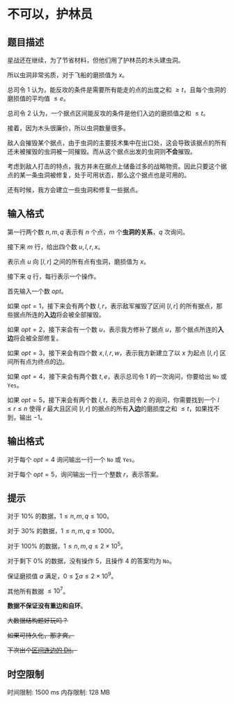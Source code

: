 # 不可以，护林员

## 题目描述

星战还在继续，为了节省材料，但他们用了护林员的木头建虫洞。

所以虫洞非常劣质，对于飞船的磨损值为 $x$。

总司令 1 认为，能反攻的条件是需要所有能走的点的出度之和 $\ge t$，且每个虫洞的磨损值的平均值 $\le e$。

总司令 2 认为，一个据点区间能反攻的条件是他们入边的磨损值之和 $\le t$。

接着，因为木头很廉价，所以虫洞数量很多。

敌人会摧毁某个据点，由于虫洞的主要技术集中在出口处，这会导致该据点的所有还未被摧毁的虫洞被一同摧毁。而从这个据点出发的虫洞则**不会**摧毁。

考虑到敌人打击的特点，我方并未在据点上储备过多的战略物资。因此只要这个据点的某一条虫洞被修复，处于可用状态，那么这个据点也是可用的。

还有时候，我方会建立一些虫洞和修复一些据点。

## 输入格式

第一行两个数 $n,m,q$ 表示有 $n$ 个点，$m$ 个**虫洞的关系**，$q$ 次询问。

接下来 $m$ 行，给出四个数 $u,l,r,x$。

表示点 $u$ 向 $[l,r]$ 之间的所有点有虫洞，磨损值为 $x$。

接下来 $q$ 行，每行表示一个操作。

首先输入一个数 $opt$。

如果 $opt=1$，接下来会有两个数 $l,r$，表示敌军摧毁了区间 $[l,r]$ 的所有据点，那些据点所连的**入边**将会被全部摧毁。

如果 $opt=2$，接下来会有一个数 $u$，表示我方修补了据点 $u$，那个据点所连的**入边**将会被全部修复。

如果 $opt=3$，接下来会有四个数 $x,l,r,w$，表示我方新建立了以 $x$ 为起点 $[l,r]$ 区间所有点为终点的边。

如果 $opt=4$，接下来会有两个数 $t,e$，表示总司令 1 的一次询问，你要给出 `No` 或 `Yes`。

如果 $opt=5$，接下来会有两个数 $l,t$，表示总司令 2 的询问，你需要找到一个 $l\le r \le n$ 使得 $r$ 最大且区间 $[l,r]$ 的据点的所有**入边**的磨损度之和 $\le t$，如果找不到，输出 $-1$。

## 输出格式

对于每个 $opt=4$ 询问输出一行一个 `No` 或 `Yes`。

对于每个 $opt=5$，询问输出一行一个整数 $r$，表示答案。

## 提示

对于 $10\%$ 的数据，$1\le n,m,q\le 100$。

对于 $30\%$ 的数据，$1\le n,m,q \le 1000$。

对于 $100\%$ 的数据，$1\le n,m,q\le 2\times 10^5$。

对于剩下 $0\%$ 的数据，没有操作 $5$，且操作 $4$ 的答案均为 `No`。

保证磨损值 $a$ 满足，$0 \le \sum a\le 2\times10^9$。

其他所有数据 $\le 10^7$。

**数据不保证没有重边和自环**。

~~大数据结构题好玩吗？~~

~~如果可持久化，那才爽。~~

~~下次出个[区间连边的 Dij](https://www.luogu.com.cn/problem/U471003)。~~

## 时空限制

时间限制: 1500 ms
内存限制: 128 MB
